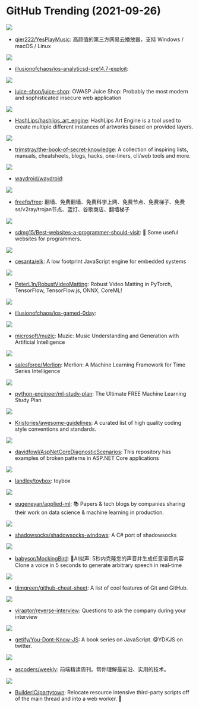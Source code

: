 # GitHub Trending (2021-09-26)

![](https://img.shields.io/badge/JavaScript-New%2071-green?style=flat-square&logo=appveyor)
- [qier222/YesPlayMusic](https://github.com/qier222/YesPlayMusic): 高颜值的第三方网易云播放器，支持 Windows / macOS / Linux

![](https://img.shields.io/badge/Swift-New%2027-green?style=flat-square&logo=appveyor)
- [illusionofchaos/ios-analyticsd-pre14.7-exploit](https://github.com/illusionofchaos/ios-analyticsd-pre14.7-exploit): 

![](https://img.shields.io/badge/TypeScript-New%20180-green?style=flat-square&logo=appveyor)
- [juice-shop/juice-shop](https://github.com/juice-shop/juice-shop): OWASP Juice Shop: Probably the most modern and sophisticated insecure web application

![](https://img.shields.io/badge/JavaScript-New%2018-green?style=flat-square&logo=appveyor)
- [HashLips/hashlips_art_engine](https://github.com/HashLips/hashlips_art_engine): HashLips Art Engine is a tool used to create multiple different instances of artworks based on provided layers.

![](https://img.shields.io/badge/none-New%20166-green?style=flat-square&logo=appveyor)
- [trimstray/the-book-of-secret-knowledge](https://github.com/trimstray/the-book-of-secret-knowledge): A collection of inspiring lists, manuals, cheatsheets, blogs, hacks, one-liners, cli/web tools and more.

![](https://img.shields.io/badge/Python-New%20210-green?style=flat-square&logo=appveyor)
- [waydroid/waydroid](https://github.com/waydroid/waydroid): 

![](https://img.shields.io/badge/none-New%2047-green?style=flat-square&logo=appveyor)
- [freefq/free](https://github.com/freefq/free): 翻墙、免费翻墙、免费科学上网、免费节点、免费梯子、免费ss/v2ray/trojan节点、蓝灯、谷歌商店、翻墙梯子

![](https://img.shields.io/badge/none-New%20228-green?style=flat-square&logo=appveyor)
- [sdmg15/Best-websites-a-programmer-should-visit](https://github.com/sdmg15/Best-websites-a-programmer-should-visit): 🔗 Some useful websites for programmers.

![](https://img.shields.io/badge/C-New%2087-green?style=flat-square&logo=appveyor)
- [cesanta/elk](https://github.com/cesanta/elk): A low footprint JavaScript engine for embedded systems

![](https://img.shields.io/badge/Python-New%20470-green?style=flat-square&logo=appveyor)
- [PeterL1n/RobustVideoMatting](https://github.com/PeterL1n/RobustVideoMatting): Robust Video Matting in PyTorch, TensorFlow, TensorFlow.js, ONNX, CoreML!

![](https://img.shields.io/badge/Objective-C-New%2061-green?style=flat-square&logo=appveyor)
- [illusionofchaos/ios-gamed-0day](https://github.com/illusionofchaos/ios-gamed-0day): 

![](https://img.shields.io/badge/Python-New%20170-green?style=flat-square&logo=appveyor)
- [microsoft/muzic](https://github.com/microsoft/muzic): Muzic: Music Understanding and Generation with Artificial Intelligence

![](https://img.shields.io/badge/Python-New%20248-green?style=flat-square&logo=appveyor)
- [salesforce/Merlion](https://github.com/salesforce/Merlion): Merlion: A Machine Learning Framework for Time Series Intelligence

![](https://img.shields.io/badge/none-New%2035-green?style=flat-square&logo=appveyor)
- [python-engineer/ml-study-plan](https://github.com/python-engineer/ml-study-plan): The Ultimate FREE Machine Learning Study Plan

![](https://img.shields.io/badge/JavaScript-New%2038-green?style=flat-square&logo=appveyor)
- [Kristories/awesome-guidelines](https://github.com/Kristories/awesome-guidelines): A curated list of high quality coding style conventions and standards.

![](https://img.shields.io/badge/C%23-New%2058-green?style=flat-square&logo=appveyor)
- [davidfowl/AspNetCoreDiagnosticScenarios](https://github.com/davidfowl/AspNetCoreDiagnosticScenarios): This repository has examples of broken patterns in ASP.NET Core applications

![](https://img.shields.io/badge/C-New%2097-green?style=flat-square&logo=appveyor)
- [landley/toybox](https://github.com/landley/toybox): toybox

![](https://img.shields.io/badge/none-New%20208-green?style=flat-square&logo=appveyor)
- [eugeneyan/applied-ml](https://github.com/eugeneyan/applied-ml): 📚 Papers & tech blogs by companies sharing their work on data science & machine learning in production.

![](https://img.shields.io/badge/C%23-New%2040-green?style=flat-square&logo=appveyor)
- [shadowsocks/shadowsocks-windows](https://github.com/shadowsocks/shadowsocks-windows): A C# port of shadowsocks

![](https://img.shields.io/badge/JavaScript-New%20569-green?style=flat-square&logo=appveyor)
- [babysor/MockingBird](https://github.com/babysor/MockingBird): 🚀AI拟声: 5秒内克隆您的声音并生成任意语音内容 Clone a voice in 5 seconds to generate arbitrary speech in real-time

![](https://img.shields.io/badge/none-New%2028-green?style=flat-square&logo=appveyor)
- [tiimgreen/github-cheat-sheet](https://github.com/tiimgreen/github-cheat-sheet): A list of cool features of Git and GitHub.

![](https://img.shields.io/badge/none-New%20108-green?style=flat-square&logo=appveyor)
- [viraptor/reverse-interview](https://github.com/viraptor/reverse-interview): Questions to ask the company during your interview

![](https://img.shields.io/badge/none-New%20122-green?style=flat-square&logo=appveyor)
- [getify/You-Dont-Know-JS](https://github.com/getify/You-Dont-Know-JS): A book series on JavaScript. @YDKJS on twitter.

![](https://img.shields.io/badge/JavaScript-New%20170-green?style=flat-square&logo=appveyor)
- [ascoders/weekly](https://github.com/ascoders/weekly): 前端精读周刊。帮你理解最前沿、实用的技术。

![](https://img.shields.io/badge/JavaScript-New%20114-green?style=flat-square&logo=appveyor)
- [BuilderIO/partytown](https://github.com/BuilderIO/partytown): Relocate resource intensive third-party scripts off of the main thread and into a web worker. 🎉

